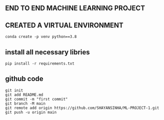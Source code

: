  ## END TO END MACHINE LEARNING PROJECT

## CREATED A VIRTUAL ENVIRONMENT
```conda create -p venv python==3.8```

## install all necessary libries
```pip install -r requirements.txt```

## github code
```
git init
git add README.md
git commit -m "first commit"
git branch -M main
git remote add origin https://github.com/SHAYANSINHA/ML-PROJECT-1.git
git push -u origin main

```